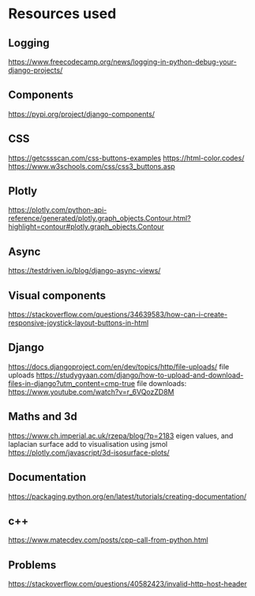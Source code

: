 # Resources used

## Logging
https://www.freecodecamp.org/news/logging-in-python-debug-your-django-projects/

## Components
https://pypi.org/project/django-components/

## CSS
https://getcssscan.com/css-buttons-examples
https://html-color.codes/
https://www.w3schools.com/css/css3_buttons.asp

## Plotly
https://plotly.com/python-api-reference/generated/plotly.graph_objects.Contour.html?highlight=contour#plotly.graph_objects.Contour

## Async
https://testdriven.io/blog/django-async-views/

## Visual components
https://stackoverflow.com/questions/34639583/how-can-i-create-responsive-joystick-layout-buttons-in-html

## Django 
https://docs.djangoproject.com/en/dev/topics/http/file-uploads/ file uploads
https://studygyaan.com/django/how-to-upload-and-download-files-in-django?utm_content=cmp-true
file downloads: https://www.youtube.com/watch?v=r_6VQozZD8M

## Maths and 3d
https://www.ch.imperial.ac.uk/rzepa/blog/?p=2183 eigen values, and laplacian surface add to visualisation using jsmol
https://plotly.com/javascript/3d-isosurface-plots/ 

## Documentation
https://packaging.python.org/en/latest/tutorials/creating-documentation/

## c++
https://www.matecdev.com/posts/cpp-call-from-python.html

## Problems
https://stackoverflow.com/questions/40582423/invalid-http-host-header

